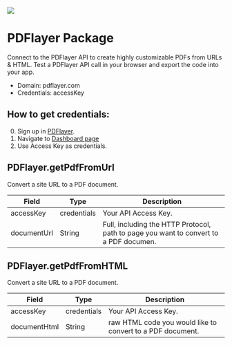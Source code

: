 [![](https://scdn.rapidapi.com/RapidAPI_banner.png)](https://rapidapi.com/package/PDFlayer/functions?utm_source=RapidAPIGitHub_PDFlayerFunctions&utm_medium=button&utm_content=RapidAPI_GitHub)

# PDFlayer Package
Connect to the PDFlayer API to create highly customizable PDFs from URLs & HTML. Test a PDFlayer API call in your browser and export the code into your app.
* Domain: pdflayer.com
* Credentials: accessKey

## How to get credentials: 
0. Sign up in [PDFlayer](https://pdflayer.com/product).
1. Navigate to [Dashboard page](https://pdflayer.com/dashboard)
2. Use Access Key as credentials.

## PDFlayer.getPdfFromUrl
Convert a site URL to a PDF document.

| Field      | Type       | Description
|------------|------------|----------
| accessKey  | credentials| Your API Access Key.
| documentUrl| String     | Full, including the HTTP Protocol, path to page you want to convert to a PDF documen.

## PDFlayer.getPdfFromHTML
Convert a site URL to a PDF document.

| Field       | Type       | Description
|-------------|------------|----------
| accessKey   | credentials| Your API Access Key.
| documentHtml| String     | raw HTML code you would like to convert to a PDF document.

